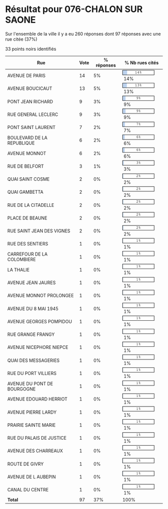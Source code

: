 # Résultat pour 076-CHALON SUR SAONE

Sur l'ensemble de la ville il y a eu 260 réponses dont 97 réponses avec une rue citée (37%)

33 points noirs identifiés

| Rue | Vote | % réponses | % Nb rues cités|
|-----|------|------------|----------------|
| AVENUE DE PARIS | 14 | 5% | <img src="../../img/bar_14.gif" />&nbsp;14%|
| AVENUE BOUCICAUT | 13 | 5% | <img src="../../img/bar_13.gif" />&nbsp;13%|
| PONT JEAN RICHARD | 9 | 3% | <img src="../../img/bar_9.gif" />&nbsp;9%|
| RUE GENERAL LECLERC | 9 | 3% | <img src="../../img/bar_9.gif" />&nbsp;9%|
| PONT SAINT LAURENT | 7 | 2% | <img src="../../img/bar_7.gif" />&nbsp;7%|
| BOULEVARD DE LA REPUBLIQUE | 6 | 2% | <img src="../../img/bar_6.gif" />&nbsp;6%|
| AVENUE MONNOT | 6 | 2% | <img src="../../img/bar_6.gif" />&nbsp;6%|
| RUE DE BELFORT | 3 | 1% | <img src="../../img/bar_3.gif" />&nbsp;3%|
| QUAI SAINT COSME | 2 | 0% | <img src="../../img/bar_2.gif" />&nbsp;2%|
| QUAI GAMBETTA | 2 | 0% | <img src="../../img/bar_2.gif" />&nbsp;2%|
| RUE DE LA CITADELLE | 2 | 0% | <img src="../../img/bar_2.gif" />&nbsp;2%|
| PLACE DE BEAUNE | 2 | 0% | <img src="../../img/bar_2.gif" />&nbsp;2%|
| RUE SAINT JEAN DES VIGNES | 2 | 0% | <img src="../../img/bar_2.gif" />&nbsp;2%|
| RUE DES SENTIERS | 1 | 0% | <img src="../../img/bar_1.gif" />&nbsp;1%|
| CARREFOUR DE LA COLOMBIERE | 1 | 0% | <img src="../../img/bar_1.gif" />&nbsp;1%|
| LA THALIE | 1 | 0% | <img src="../../img/bar_1.gif" />&nbsp;1%|
| AVENUE JEAN JAURES | 1 | 0% | <img src="../../img/bar_1.gif" />&nbsp;1%|
| AVENUE MONNOT PROLONGEE | 1 | 0% | <img src="../../img/bar_1.gif" />&nbsp;1%|
| AVENUE DU 8 MAI 1945 | 1 | 0% | <img src="../../img/bar_1.gif" />&nbsp;1%|
| AVENUE GEORGES POMPIDOU | 1 | 0% | <img src="../../img/bar_1.gif" />&nbsp;1%|
| RUE GRANGE FRANGY | 1 | 0% | <img src="../../img/bar_1.gif" />&nbsp;1%|
| AVENUE NICEPHORE NIEPCE | 1 | 0% | <img src="../../img/bar_1.gif" />&nbsp;1%|
| QUAI DES MESSAGERIES | 1 | 0% | <img src="../../img/bar_1.gif" />&nbsp;1%|
| RUE DU PORT VILLIERS | 1 | 0% | <img src="../../img/bar_1.gif" />&nbsp;1%|
| AVENUE DU PONT DE BOURGOGNE | 1 | 0% | <img src="../../img/bar_1.gif" />&nbsp;1%|
| AVENUE EDOUARD HERRIOT | 1 | 0% | <img src="../../img/bar_1.gif" />&nbsp;1%|
| AVENUE PIERRE LARDY | 1 | 0% | <img src="../../img/bar_1.gif" />&nbsp;1%|
| PRAIRIE SAINTE MARIE | 1 | 0% | <img src="../../img/bar_1.gif" />&nbsp;1%|
| RUE DU PALAIS DE JUSTICE | 1 | 0% | <img src="../../img/bar_1.gif" />&nbsp;1%|
| AVENUE DES CHARREAUX | 1 | 0% | <img src="../../img/bar_1.gif" />&nbsp;1%|
| ROUTE DE GIVRY | 1 | 0% | <img src="../../img/bar_1.gif" />&nbsp;1%|
| AVENUE DE L AUBEPIN | 1 | 0% | <img src="../../img/bar_1.gif" />&nbsp;1%|
| CANAL DU CENTRE | 1 | 0% | <img src="../../img/bar_1.gif" />&nbsp;1%|
| **Total** | 97 | 37% | 100%|
